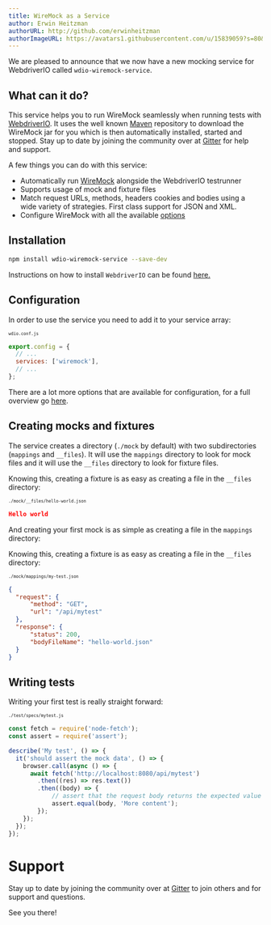 ```yaml
---
title: WireMock as a Service
author: Erwin Heitzman
authorURL: http://github.com/erwinheitzman
authorImageURL: https://avatars1.githubusercontent.com/u/15839059?s=80&v=4
---
```


We are pleased to announce that we now have a new mocking service for WebdriverIO called `wdio-wiremock-service`.

## What can it do?

This service helps you to run WireMock seamlessly when running tests with [WebdriverIO](https://webdriver.io). It uses the well known [Maven](https://mvnrepository.com/repos/central) repository to download the WireMock jar for you which is then automatically installed, started and stopped. Stay up to date by joining the community over at [Gitter](https://gitter.im/erwinheitzman/wdio-wiremock-service) for help and support.

A few things you can do with this service:

- Automatically run [WireMock](http://wiremock.org/) alongside the WebdriverIO testrunner
- Supports usage of mock and fixture files
- Match request URLs, methods, headers cookies and bodies using a wide variety of strategies. First class support for JSON and XML.
- Configure WireMock with all the available [options](https://github.com/erwinheitzman/wdio-wiremock-service/blob/master/README.md#options)

## Installation

```bash
npm install wdio-wiremock-service --save-dev
```

Instructions on how to install `WebdriverIO` can be found [here.](https://webdriver.io/docs/gettingstarted.html)

## Configuration

In order to use the service you need to add it to your service array:

<sub><sup>`wdio.conf.js`</sup></sub>
```js
export.config = {
  // ...
  services: ['wiremock'],
  // ...
};
```

There are a lot more options that are available for configuration, for a full overview go [here](https://github.com/erwinheitzman/wdio-wiremock-service/blob/master/README.md#options).

## Creating mocks and fixtures

The service creates a directory (`./mock` by default) with two subdirectories (`mappings` and `__files`). It will use the `mappings` directory to look for mock files and it will use the `__files` directory to look for fixture files.

Knowing this, creating a fixture is as easy as creating a file in the `__files` directory:

<sub><sup>`./mock/__files/hello-world.json`</sup></sub>
```json
Hello world
```

And creating your first mock is as simple as creating a file in the `mappings` directory:

Knowing this, creating a fixture is as easy as creating a file in the `__files` directory:

<sub><sup>`./mock/mappings/my-test.json`</sup></sub>
```json
{
  "request": {
      "method": "GET",
      "url": "/api/mytest"
  },
  "response": {
      "status": 200,
      "bodyFileName": "hello-world.json"
  }
}
```

## Writing tests

Writing your first test is really straight forward:

<sub><sup>`./test/specs/mytest.js`</sup></sub>
```js
const fetch = require('node-fetch');
const assert = require('assert');

describe('My test', () => {
  it('should assert the mock data', () => {
    browser.call(async () => {
      await fetch('http://localhost:8080/api/mytest')
        .then((res) => res.text())
        .then((body) => {
            // assert that the request body returns the expected value
            assert.equal(body, 'More content');
        });
    });
  });
});
```

# Support

Stay up to date by joining the community over at [Gitter](https://gitter.im/erwinheitzman/wdio-wiremock-service) to join others and for support and questions.

See you there!
